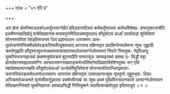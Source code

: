 +++
title = "०१ एति प्र"

+++

अयं होता होमनिष्पाअदकोऽध्वर्युरस्याग्नेर्व्रतं हविःप्रदानादिरूपं कर्मकर्तुम्मायया कर्तंव्यविशेषप्र- ज्ञयायुक्तःसन्प्रैति प्रकर्षेणगच्छतिहोतुं मायेतिप्रज्ञानाम मायावयुनमितितन्नामसुपाठात् कीदृशोऽयं ऊर्ध्वां उपर्यारूढां शुचिपेशसं शोभनरूपोपेतां पेशइतिरूपनाम धियं प्रज्ञान्दधानः धारयमाणः आच- तुर्थात्कर्मणोभिसमीक्ष्येतेदङ्करिष्यतीत्युक्तत्वात् आगत्यच दक्षिणावृतः प्रादक्षिण्येनवर्तमानाः स्रुचः जुह्वादीः क्रमतेगृह्णाति कीदृश्यःस्रुचःयाःप्रथमम्पात्रासादनकालेअस्याग्नेर्धामस्थानं निंसते निंसचुम्ब- नेइतिधातुः चुम्बन्तिभजन्तइत्यर्थः प्रथममनुष्ठेयक्रमं बुद्भ्याप्रैति पश्चात्सुचः क्रमतइत्यर्थः हशब्दः प्र- सिद्धौ यद्वा होतादेवानामाह्वातायमग्निः अस्ययजमानस्यव्रतङ्कर्मज्योतिष्टोमादिप्रज्ञाविशेषेणयुक्तः सन् एति यज्ञदेशम्प्रत्यागच्छति कीदृशोऽयंऊर्ध्वां ऊर्ध्ववर्तिशुचिपेशसं शोभनरूपोपेतान्धियञ्ज्वाला- चलनादिरूपङ्कर्मदधानोधारयमाणः आगत्यच दक्षिणावृतः उक्तलक्षणाःस्रुचः घृतपूर्णाः जुहूपभृदा- दिकाः अभिक्रमतेआक्रमते घृतंस्वीकर्तुञ्ज्वालाः प्रसर्षन्तीत्यर्थः याः स्रुचः प्रथमं पूर्वंहविरासादनकाले अस्याग्नेर्धामस्थानं वेदिलक्षणन्तिंसते चुम्बन्तिप्राप्ताः हशब्दःप्रसिद्धौ णिसिचुम्बने अदादित्वाच्छपोलुक् इदित्त्वान्नुम् ॥ १ ॥